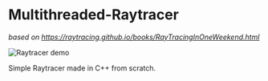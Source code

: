 # Multithreaded-Raytracer
*based on https://raytracing.github.io/books/RayTracingInOneWeekend.html*

![Raytracer demo](raytracer.jpeg)

Simple Raytracer made in C++ from scratch.
